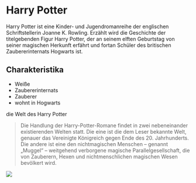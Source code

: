 # Harry Potter

Harry Potter ist eine Kinder- und Jugendromanreihe der englischen Schriftstellerin Joanne K. Rowling. Erzählt wird die Geschichte der titelgebenden Figur Harry Potter, der an seinem elften Geburtstag von seiner magischen Herkunft erfährt und fortan Schüler des britischen Zaubererinternats Hogwarts ist. 

## Charakteristika

* Weiße
* Zaubererinternats
* Zauberer
* wohnt in Hogwarts

die Welt des Harry Potter
> Die Handlung der Harry-Potter-Romane findet in zwei nebeneinander existierenden Welten statt. Die eine ist die dem Leser bekannte Welt, genauer das Vereinigte Königreich gegen Ende des 20. Jahrhunderts. Die andere ist eine den nichtmagischen Menschen – genannt „Muggel“ – weitgehend verborgene magische Parallelgesellschaft, die von Zauberern, Hexen und nichtmenschlichen magischen Wesen bevölkert wird. 

<img src="https://de.wikipedia.org/wiki/Harry_Potter#/media/Datei:Kings_Cross_Platform_9,75.jpg"/>
